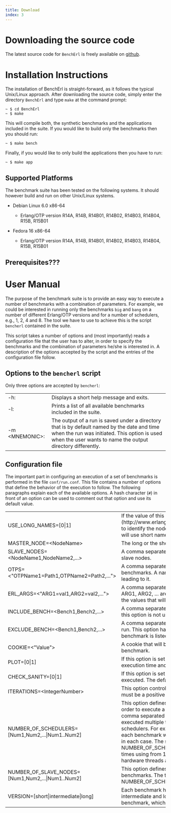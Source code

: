 ```yaml
---
title: Download
index: 3
---
```


# Downloading the source code

The latest source code for `BenchErl` is freely available on [github](https://github.com/k4t3r1n4/Bencherl).

# Installation Instructions

The installation of BenchErl is straight-forward, as it follows the typical Unix/Linux approach. After downloading the source code, simply enter the directory `BenchErl`
and type `make` at the command prompt:

	~ $ cd BenchErl  
	~ $ make

This will compile both, the synthetic benchmarks and the applications included in the suite. If you would like to build only the benchmarks then you should run:

	~ $ make bench

Finally, if you would like to only build the applications then you have to run:

	~ $ make app

## Supported Platforms

The benchmark suite has been tested on the following systems. It should however build and run on other Unix/Linux systems.

* Debian Linux 6.0 x86-64
	* Erlang/OTP version R14A, R14B, R14B01, R14B02, R14B03, R14B04, R15B, R15B01

* Fedora 16 x86-64
	* Erlang/OTP version R14A, R14B, R14B01, R14B02, R14B03, R14B04, R15B, R15B01

## Prerequisites???

# User Manual

The purpose of the benchmark suite is to provide an easy way to execute a number of benchmarks with a combination of parameters. For example, we could be interested in running only the benchmarks
`big` and `bang` on a number of different Erlang/OTP versions and for a number of schedulers, e.g., 1, 2, 4 and 8. The tool we have to use to achieve this is the script `bencherl`
contained in the suite.

This script takes a number of options and (most importantly) reads a configuration file that the user has to alter, in order to specify the benchmarks and the combination of parameters he/she is interested in.
A description of the options accepted by the script and the entries of the configuration file follow.

## Options to the `bencherl` script

Only three options are accepted by `bencherl`:

<table border="0" cellpadding="5">
	<tr>
		<td class="option-name">-h:</td>
		<td class="option-description">Displays a short help message and exits.</td>
	</tr>
	<tr>
		<td class="option-name">-l:</td>
		<td class="option-description">Prints a list of all available benchmarks included in the suite.</td>
	</tr>
	<tr>
		<td class="option-name">-m &lt;MNEMONIC&gt;:</td>
		<td class="option-description">The output of a run is saved under a directory that is by default named by the date and time when the run was initiated. This option is used when the user wants to name the output directory differently.</td>
	</tr>
</table>

## Configuration file

The important part in configuring an execution of a set of benchmarks is performed in the file `conf/run.conf`. This file contains a number of options that define the behavior of the execution to follow.
The following paragraphs explain each of the available options. A hash character (`#`) in front of an option can be used to comment out that option and use its default value.

<table border="0" cellpadding="5">
	<tr>
		<td class="option-name">USE_LONG_NAMES=[0|1]</td>
		<td class="option-description">If the value of this option is set to 1, Erlang will use [long names](http://www.erlang.org/doc/reference_manual/distributed.html#id82803) to identify the nodes on which each benchmark will execute. Otherwise it will use short names.</td>
	</tr>
	<tr>
		<td class="option-name">MASTER_NODE=&lt;NodeName&gt;</td>
		<td class="option-description">The long or the short name of the node that will act as a master node.</td>
	</tr>
	<tr>
		<td class="option-name">SLAVE_NODES=&lt;NodeName1,NodeName2,...&gt;</td>
		<td class="option-description">A comma separated list of node names that will be assigned in order to slave nodes.</td>
	</tr>
	<tr>
		<td class="option-name">OTPS=&lt;"OTPName1=Path1,OTPName2=Path2,..."&gt;</td>
		<td class="option-description">A comma separated list of Erlang/OTP versions to use when running the benchmarks. A name is assigned to each version, followed by the path leading to it.</td>
	</tr>
	<tr>
		<td class="option-name">ERL_ARGS=&lt;"ARG1=val1,ARG2=val2,..."&gt;</td>
		<td class="option-description">A comma separated list of arguments that have to be passed to Erlang. ARG1, ARG2, ... are arguments accepted by Erlang and val1, val2, ... are the values that will be assigned to them.</td>
	</tr>
	<tr>
		<td class="option-name">INCLUDE_BENCH=&lt;Bench1,Bench2,...&gt;</td>
		<td class="option-description">A comma separated list of the benchmarks that the user wishes to run. If this option is not used then all benchmarks are executed.</td>
	</tr>
	<tr>
		<td class="option-name">EXCLUDE_BENCH=&lt;Bench1,Bench2,...&gt;</td>
		<td class="option-description">A comma separated list of the benchmarks that the user does not wish to run. This option has higher precedence than INCLUDE_BENCH, i.e., if a benchmark is listed in both options, then it will not be run.</td>
	</tr>
	<tr>
		<td class="option-name">COOKIE=&lt;"Value"&gt;</td>
		<td class="option-description">A cookie that will be set on all Erlang nodes started when running a benchmark.</td>
	</tr>
	<tr>
		<td class="option-name">PLOT=[0|1]</td>
		<td class="option-description">If this option is set the collected results will be used to create diagrams of execution time and speedup. The default value is 1.</td>
	</tr>
	<tr>
		<td class="option-name">CHECK_SANITY=[0|1]</td>
		<td class="option-description">If this option is set a sanity check will be performed for every benchmark executed. The default value is 0.</td>
	</tr>
	<tr>
		<td class="option-name">ITERATIONS=&lt;IntegerNumber&gt;</td>
		<td class="option-description">This option controls how many times each benchmark will be executed. It must be a positive integer number. The default value is 1.</td>
	</tr>
	<tr>
		<td class="option-name">NUMBER_OF_SCHEDULERS=[Num1,Num2,...|Num1..Num2]</td>
		<td class="option-description">This option defines how many schedulers will be created by Erlang in order to execute a benchmark. It can have two forms. The first form is a comma separated list of numbers. In this case, each benchmark will be executed multiple times, each time using the corresponding number of schedulers. For example, if we set NUMBER_OF_SCHEDULERS=1,2,4,8 each benchmark will be executed 4 times using 1,2,4 and 8 schedulers in each case. The second form declares a range. For example, if we set NUMBER_OF_SCHEDULERS=1..8 each benchmark will be executed 8 times using from 1 up to 8 schedulers. The default value is the number of hardware threads available on the system.</td>
	</tr>
	<tr>
		<td class="option-name">NUMBER_OF_SLAVE_NODES=[Num1,Num2,...|Num1..Num2]</td>
		<td class="option-description">This option defines how many slave nodes will be started to run the benchmarks. The two forms it accepts are the same as for the NUMBER_OF_SCHEDULERS option. The default value is 0.</td>
	</tr>
	<tr>
		<td class="option-name">VERSION=[short|intermediate|long]</td>
		<td class="option-description">Each benchmark has three pre-defined versions for executing it: short, intermediate and long. They differ in the parameters passed to the benchmark, which affect its execution time. The default value is short.</td>
	</tr>
</table>

